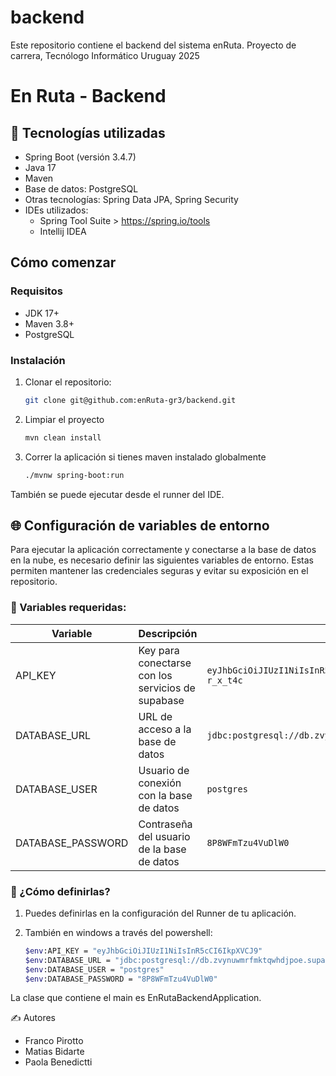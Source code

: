 # backend
Este repositorio contiene el backend del sistema enRuta. Proyecto de carrera, Tecnólogo Informático Uruguay 2025

# En Ruta - Backend



## 🚀 Tecnologías utilizadas

- Spring Boot (versión 3.4.7)
- Java 17
- Maven
- Base de datos: PostgreSQL
- Otras tecnologías: Spring Data JPA, Spring Security
- IDEs utilizados:
  - Spring Tool Suite > https://spring.io/tools
  - Intellij IDEA
  
## Cómo comenzar

### Requisitos
- JDK 17+
- Maven 3.8+
- PostgreSQL

### Instalación

1. Clonar el repositorio:
   ```bash
   git clone git@github.com:enRuta-gr3/backend.git
   
2. Limpiar el proyecto
   ```bash
   mvn clean install
   
3. Correr la aplicación
   si tienes maven instalado globalmente
   ```bash
   ./mvnw spring-boot:run
   
También se puede ejecutar desde el runner del IDE.
   
## 🌐 Configuración de variables de entorno

Para ejecutar la aplicación correctamente y conectarse a la base de datos en la nube, es necesario definir las siguientes variables de entorno. Estas permiten mantener las credenciales seguras y evitar su exposición en el repositorio.

### 🔐 Variables requeridas:

| Variable          | Descripción                                       | Ejemplo                  |
|-------------------|---------------------------------------------------|--------------------------|
| API_KEY           | Key para conectarse con los servicios de supabase | `eyJhbGciOiJIUzI1NiIsInR5cCI6IkpXVCJ9.eyJpc3MiOiJzdXBhYmFzZSIsInJlZiI6Inp2eW51d21yZm1rdHF3aGRqcG9lIiwicm9sZSI6ImFub24iLCJpYXQiOjE3NDQzMTM3OTMsImV4cCI6MjA1OTg4OTc5M30.T7zfUyRGDl7lctJyJ98TWrp1crjzlkx5VmX-r_x_t4c`         |
| DATABASE_URL      | URL de acceso a la base de datos                  | `jdbc:postgresql://db.zvynuwmrfmktqwhdjpoe.supabase.co:5432/postgres?sslmode\=require`              |
| DATABASE_USER     | Usuario de conexión con la base de datos          | `postgres`           |
| DATABASE_PASSWORD | Contraseña del usuario de la base de datos        | `8P8WFmTzu4VuDlW0`           |

### 📂 ¿Cómo definirlas?
1. Puedes definirlas en la configuración del Runner de tu aplicación.

2. También en windows a través del powershell:
   ```bash
   $env:API_KEY = "eyJhbGciOiJIUzI1NiIsInR5cCI6IkpXVCJ9"
   $env:DATABASE_URL = "jdbc:postgresql://db.zvynuwmrfmktqwhdjpoe.supabase.co:5432/postgres?sslmode\=require"
   $env:DATABASE_USER = "postgres"
   $env:DATABASE_PASSWORD = "8P8WFmTzu4VuDlW0"
   

La clase que contiene el main es EnRutaBackendApplication.

✍️ Autores
- Franco Pirotto
- Matias Bidarte
- Paola Benedictti

